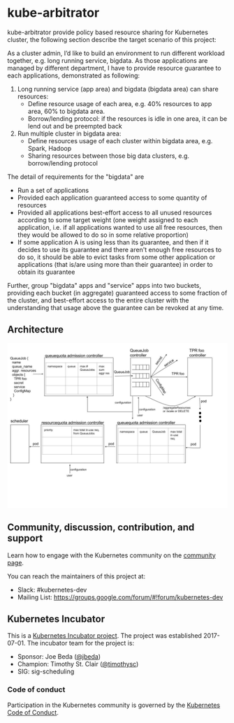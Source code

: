 # kube-arbitrator

kube-arbitrator provide policy based resource sharing for Kubernetes cluster, the following section describe the target scenario of this project:

As a cluster admin, I’d like to build an environment to run different workload together, e.g. long running service, bigdata. As those applications are managed by different department, I have to provide resource guarantee to each applications, demonstrated as following:
    
1. Long running service (app area) and bigdata (bigdata area) can share resources:
    * Define resource usage of each area, e.g. 40% resources to app area, 60% to bigdata area.
    * Borrow/lending protocol: if the resources is idle in one area, it can be lend out and be preempted back
1. Run multiple cluster in bigdata area:
    * Define resources usage of each cluster within bigdata area, e.g. Spark, Hadoop
    * Sharing resources between those big data clusters, e.g. borrow/lending protocol

The detail of requirements for the "bigdata" are

* Run a set of applications
* Provided each application guaranteed access to some quantity of resources
* Provided all applications best-effort access to all unused resources according to some target weight (one weight assigned to each application, i.e. if all applications wanted to use all free resources, then they would be allowed to do so in some relative proportion)
* If some application A is using less than its guarantee, and then if it decides to use its guarantee and there aren't enough free resources to do so, it should be able to evict tasks from some other application or applications (that is/are using more than their guarantee) in order to obtain its guarantee

Further, group "bigdata" apps and "service" apps into two buckets, providing each bucket (in aggregate) guaranteed access to some fraction of the cluster, and best-effort access to the entire cluster with the understanding that usage above the guarantee can be revoked at any time.

## Architecture

![architect](doc/images/architect.jpg)

## Community, discussion, contribution, and support

Learn how to engage with the Kubernetes community on the [community page](http://kubernetes.io/community/).

You can reach the maintainers of this project at:

- Slack: #kubernetes-dev
- Mailing List: https://groups.google.com/forum/#!forum/kubernetes-dev

## Kubernetes Incubator

This is a [Kubernetes Incubator project](https://github.com/kubernetes/community/blob/master/incubator.md). The project was established 2017-07-01. The incubator team for the project is:

- Sponsor: Joe Beda ([@jbeda](https://github.com/jbeda))
- Champion: Timothy St. Clair ([@timothysc](https://github.com/timothysc))
- SIG: sig-scheduling

### Code of conduct

Participation in the Kubernetes community is governed by the [Kubernetes Code of Conduct](code-of-conduct.md).

